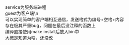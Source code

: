 service为服务端进程  
guest为客户端\n  
可以实现简单的客户端相互通信，发送格式为编号+空格+内容  
存在极其严重bug，问题在最后没注释的函数上  
编译直接使用make install后放入bin中  
大概是知道为啥，还没改
